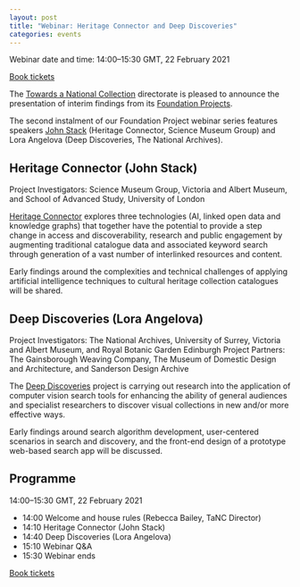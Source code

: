 ```yaml
---
layout: post
title: "Webinar: Heritage Connector and Deep Discoveries"
categories: events
---
```


Webinar date and time: 14:00–15:30 GMT, 22 February 2021

[Book tickets](https://www.eventbrite.co.uk/e/foundation-projects-heritage-connector-deep-discoveries-tickets-138584262259) 

The [Towards a National Collection](https://www.nationalcollection.org.uk) directorate is pleased to announce the presentation of interim findings from its [Foundation Projects](https://www.nationalcollection.org.uk/projects).

The second instalment of our Foundation Project webinar series features speakers [John Stack](https://st-ck.net) (Heritage Connector, Science Museum Group) and Lora Angelova (Deep Discoveries, The National Archives).

## Heritage Connector (John Stack)

Project Investigators: Science Museum Group, Victoria and Albert Museum, and School of Advanced Study, University of London

[Heritage Connector](https://www.sciencemuseumgroup.org.uk/project/heritage-connector/) explores three technologies (AI, linked open data and knowledge graphs) that together have the potential to provide a step change in access and discoverability, research and public engagement by augmenting traditional catalogue data and associated keyword search through generation of a vast number of interlinked resources and content.

Early findings around the complexities and technical challenges of applying artificial intelligence techniques to cultural heritage collection catalogues will be shared.

## Deep Discoveries (Lora Angelova)

Project Investigators: The National Archives, University of Surrey, Victoria and Albert Museum, and Royal Botanic Garden Edinburgh
Project Partners: The Gainsborough Weaving Company, The Museum of Domestic Design and Architecture, and Sanderson Design Archive

The [Deep Discoveries](https://tanc-ahrc.github.io/DeepDiscoveries/) project is carrying out research into the application of computer vision search tools for enhancing the ability of general audiences and specialist researchers to discover visual collections in new and/or more effective ways.

Early findings around search algorithm development, user-centered scenarios in search and discovery, and the front-end design of a prototype web-based search app will be discussed.

## Programme 

14:00–15:30 GMT, 22 February 2021

- 14:00 Welcome and house rules (Rebecca Bailey, TaNC Director)
- 14:10 Heritage Connector (John Stack)
- 14:40 Deep Discoveries (Lora Angelova)
- 15:10 Webinar Q&A
- 15:30 Webinar ends

[Book tickets](https://www.eventbrite.co.uk/e/foundation-projects-heritage-connector-deep-discoveries-tickets-138584262259) 
